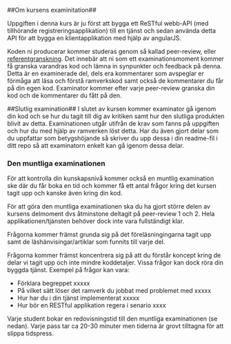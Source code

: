 ##Om kursens examinitation##

Uppgiften i denna kurs är ju först att bygga ett ReSTful webb-API (med tillhörande registreringsapplikation) till en tjänst och sedan använda detta API för att bygga en klientapplikation med hjälp av angularJS. 

Koden ni producerar kommer studeras genom så kallad peer-review, eller [referentgranskning](http://sv.wikipedia.org/wiki/Referentgranskning).
Det innebär att ni som ett examinationsmoment kommer få granska varandras kod och lämna in synpunkter och feedback på denna. Detta är en examinerade del, dels era kommentarer som avspeglar er förmåga att läsa och förstå ramverkskod samt också de kommentarer du får på din egen kod. Examinator kommer efter varje peer-review granska din kod och de kommentarer du fått på den.

##Slutlig examination##
I slutet av kursen kommer examinator gå igenom din kod och se hur du tagit till dig av kritiken samt hur den slutliga produkten blivit av detta. Examinationen utgår utifrån de krav som fanns på uppgiften och hur du med hjälp av ramverken löst detta. Har du även gjort delar som du uppfattar som betygshöjande så skriver du upp dessa i din readme-fil i ditt repo så att examinatorn enkelt kan gå igenom dessa delar.

### Den muntliga examinationen
För att kontrolla din kunskapsnivå kommer också en muntlig examination ske där du får boka en tid och kommer få ett antal frågor kring det kursen tagit upp och kanske även kring din kod. 

För att göra den muntliga examinationen ska du ha gjort större delen av kursens delmoment dvs åtminstone deltagit på peer-review 1 och 2. Hela applikationen/tjänsten behöver dock inte vara fullständigt klar.

Frågorna kommer främst grunda sig på det föreläsningingarna tagit upp samt de läshänvisingar/artiklar som funnits till varje del.

Frågorna kommer främst koncentrera sig på att du förstår koncept kring de delar vi tagit upp och inte mindre koddetaljer. Vissa frågor kan dock röra din byggda tjänst. Exempel på frågor kan vara:
- Förklara begreppet xxxxx
- På vilket sätt löser det ramverk du jobbat med problemet med xxxxx
- Hur har du i din tjänst implementerat xxxxx
- Hur bör en RESTful applikation regera i senario xxxx

Varje student bokar en redovisningstid till den muntliga examinationen (se nedan). Varje pass tar ca 20-30 minuter men tiderna är grovt tilltagna för att slippa tidspress.
